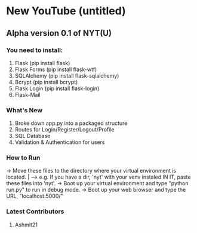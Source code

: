 # New YouTube (untitled)

## Alpha version 0.1 of NYT(U)

### You need to install:
1. Flask (pip install flask)
2. Flask Forms (pip install flask-wtf)
3. SQLAlchemy (pip install flask-sqlalchemy)
4. Bcrypt (pip install bcrypt)
5. Flask Login (pip install flask-login)
6. Flask-Mail

### What's New
1. Broke down app.py into a packaged structure
2. Routes for Login/Register/Logout/Profile
3. SQL Database
4. Validation & Authentication for users

### How to Run
-> Move these files to the directory where your virtual environment is located.
  |
  --> e.g. If you have a dir, 'nyt' with your venv instaled IN IT, paste these files into 'nyt'.
-> Boot up your virtual environment and type "python run.py" to run in debug mode.
-> Boot up your web browser and type the URL, "localhost:5000/"

### Latest Contributors
1. Ashmit21
